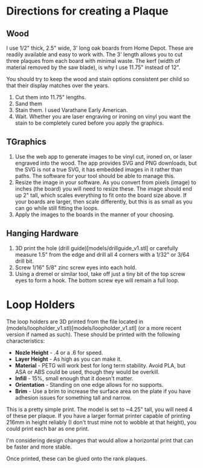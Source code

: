 # Directions for creating a Plaque

## Wood
I use 1/2" thick, 2.5" wide, 3' long oak boards from Home Depot. These are readily available and easy to work with. The 3' length allows you to cut three plaques from each board with minimal waste. The kerf (width of material removed by the saw blade), is why I use 11.75" instead of 12".

You should try to keep the wood and stain options consistent per child so that their display matches over the years.

1. Cut them into 11.75" lengths.
2. Sand them
3. Stain them.  I used Varathane Early American.
4. Wait.  Whether you are laser engraving or ironing on vinyl you want the stain to be completely cured before you apply the graphics.

## TGraphics
1. Use the web app to generate images to be vinyl cut, ironed on, or laser engraved into the wood.  The app provides SVG and PNG downloads, but the SVG is not a true SVG, it has embedded images in it rather than paths.  The software for your tool should be able to manage this.  
2. Resize the image in your software.  As you convert from pixels (image) to inches (the board) you will need to resize these.  The image should end up 2" tall, which scales everything to fit onto the board size above.  If your boards are larger, then scale differently, but this is as small as you can go while still fitting the loops.
3. Apply the images to the boards in the manner of your choosing.

## Hanging Hardware
1. 3D print the hole (drill guide)[models/drillguide_v1.stl] or carefully measure 1.5" from the edge and drill all 4 corners with a 1/32" or 3/64 drill bit.
2. Screw 1/16" 5/8" zinc screw eyes into each hold.
3. Using a dremel or similar tool, take off just a tiny bit of the top screw eyes to form a hook.  The bottom screw eye will remain a full loop.

# Loop Holders
The loop holders are 3D printed from the file located in (models/loopholder_v1.stl)[models/loopholder_v1.stl] (or a more recent version if named as such).
These should be printed with the following characteristics:
* **Nozle Height** - .4 or a .6 for speed.
* **Layer Height** - As high as you can make it.
* **Material** - PETG will work best for long term stability.  Avoid PLA, but ASA or ABS could be used, though they would be overkill.
* **Infill** - 15%, small enough that it doesn't matter.
* **Orientation** - Standing on one edge allows for no supports.
* **Brim** - Use a brim to increase the surface area on the plate if you have adhesion issues for something tall and narrow.

This is a pretty simple print.  The model is set to ~4.25" tall, you will need 4 of these per plaque.  If you have a larger format printer capable of printing 216mm in height reliably (I don't trust mine not to wobble at that height), you could print each bar as one print.

I'm considering design changes that would allow a horizontal print that can be faster and more stable.

Once printed, these can be glued onto the rank plaques.